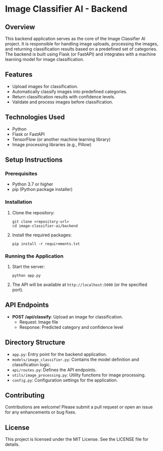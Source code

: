 # Image Classifier AI - Backend

## Overview
This backend application serves as the core of the Image Classifier AI project. It is responsible for handling image uploads, processing the images, and returning classification results based on a predefined set of categories. The backend is built using Flask (or FastAPI) and integrates with a machine learning model for image classification.

## Features
- Upload images for classification.
- Automatically classify images into predefined categories.
- Return classification results with confidence levels.
- Validate and process images before classification.

## Technologies Used
- Python
- Flask or FastAPI
- TensorFlow (or another machine learning library)
- Image processing libraries (e.g., Pillow)

## Setup Instructions

### Prerequisites
- Python 3.7 or higher
- pip (Python package installer)

### Installation
1. Clone the repository:
   ```
   git clone <repository-url>
   cd image-classifier-ai/backend
   ```

2. Install the required packages:
   ```
   pip install -r requirements.txt
   ```

### Running the Application
1. Start the server:
   ```
   python app.py
   ```

2. The API will be available at `http://localhost:5000` (or the specified port).

## API Endpoints
- **POST /api/classify**: Upload an image for classification.
  - Request: Image file
  - Response: Predicted category and confidence level

## Directory Structure
- `app.py`: Entry point for the backend application.
- `models/image_classifier.py`: Contains the model definition and classification logic.
- `api/routes.py`: Defines the API endpoints.
- `utils/image_processing.py`: Utility functions for image processing.
- `config.py`: Configuration settings for the application.

## Contributing
Contributions are welcome! Please submit a pull request or open an issue for any enhancements or bug fixes.

## License
This project is licensed under the MIT License. See the LICENSE file for details.